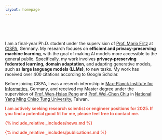 ```yaml
---
layout: homepage
---
```


<h1 id="about-me"></h1>

<h2 style="margin: 80px 0px 10px;"></h2>

I am a final-year Ph.D. student under the supervision of [Prof. Mario Fritz](https://cispa.saarland/group/fritz/) at [CISPA](https://cispa.de/en), Germany. My research focuses on **efficient and privacy-preserving machine learning**, with the goal of making AI models more accessible to the general public. Specifically, my work involves **privacy-preserving federated learning**, **domain adaptation**, and adapting generative models, such as **large language models (LLMs)**, to new tasks. My work has received over 400 citations according to Google Scholar. <span class='show_paper_citations' data='UAnfs8UAAAAJ:qjMakFHDy7sC'></span>

Before joining CISPA, I was a reserch internship in [Max-Planck Institute for Informatics](https://www.mpi-inf.mpg.de/home), Germany, and received my Master degree under the supervision of [Prof. Wen-Hsiao Peng](https://sites.google.com/g2.nctu.edu.tw/wpeng) and [Prof. Wei-Chen Chiu](https://walonchiu.github.io/) in [National Yang Ming Chiao Tung University](https://www.nycu.edu.tw/nycu/en/index), Taiwan.

<strong style="color:#e74d3c; font-weight:600"><strong style="color:#e74d3c; font-weight:600">I am actively seeking research scientist or engineer positions for 2025. If you find a potential good fit for me, please feel free to contact me.</strong>

{% include_relative _includes/news.md %}

{% include_relative _includes/publications.md %}
